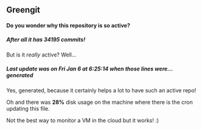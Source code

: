 ## Greengit

#### Do you wonder why this repository is so active?

##### After all it has 34195 commits!

But is it *really* active? Well...

##### Last update was on Fri Jan 6 at 6:25:14 when those lines were... generated

Yes, generated, because it certainly helps a lot to have such an active repo!

Oh and there was **28%** disk usage on the machine
where there is the cron updating this file.

Not the best way to monitor a VM in the cloud but it works! :)
